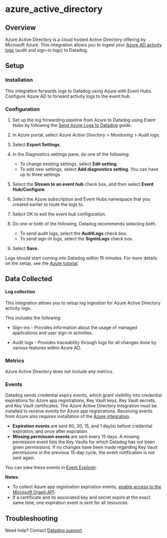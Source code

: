 # azure_active_directory

## Overview

Azure Active Directory is a cloud hosted Active Directory offering by Microsoft Azure.
This integration allows you to ingest your [Azure AD activity logs][1] (audit and sign-in logs) to Datadog.

## Setup

### Installation

This integration forwards logs to Datadog using Azure with Event Hubs. Configure Azure AD to forward activity logs to the event hub.

### Configuration

1. Set up the log forwarding pipeline from Azure to Datadog using Event Hubs by following the [Send Azure Logs to Datadog][2] guide.

2. In Azure portal, select _Azure Active Directory > Monitoring > Audit logs_.
   
3. Select **Export Settings**.

4. In the Diagnostics settings pane, do one of the following:

   - To change existing settings, select **Edit setting**.
   - To add new settings, select **Add diagnostics setting**. You can have up to three settings.

5. Select the **Stream to an event hub** check box, and then select **Event Hub/Configure**.

6. Select the Azure subscription and Event Hubs namespace that you created earlier to route the logs to.
   
7. Select OK to exit the event hub configuration.

8. Do one or both of the following. Datadog recommends selecting both.

   - To send audit logs, select the **AuditLogs** check box.
   - To send sign-in logs, select the **SignInLogs** check box.
  
9. Select **Save**.

Logs should start coming into Datadog within 15 minutes.
For more details on the setup, see the [Azure tutorial][3].

## Data Collected

#### Log collection

This integration allows you to setup log ingestion for Azure Active Directory activity logs.

This includes the following:

   - Sign-ins - Provides information about the usage of managed applications and user sign-in activities.

   - Audit logs - Provides traceability through logs for all changes done by various features within Azure AD.  

### Metrics

Azure Active Directory does not include any metrics.

### Events

Datadog sends credential expiry events, which grant visibility into credential expirations for Azure app registrations, Key Vault keys, Key Vault secrets, and Key Vault certificates. The Azure Active Directory integration must be installed to receive events for Azure app registrations. Receiving events from Azure also requires installation of the [Azure integration][7].


- **Expiration events** are sent 60, 30, 15, and 1 day(s) before credential expiration, and once after expiration.
- **Missing permission events** are sent every 15 days. A missing permission event lists the Key Vaults for which Datadog has not been given permissions. If no changes have been made regarding Key Vault permissions in the previous 15-day cycle, the event notification is not sent again.

You can view these events in [Event Explorer][5].

**Notes**: 

- To collect Azure app registration expiration events, [enable access to the Microsoft Graph API][6].
- If a certificate and its associated key and secret expire at the exact same time, one expiration event is sent for all resources.

## Troubleshooting

Need help? Contact [Datadog support][4].

[1]: https://docs.microsoft.com/en-us/azure/active-directory/reports-monitoring/overview-reports#activity-reports
[2]: https://docs.khulnasoft.com/logs/guide/azure-logging-guide/
[3]: https://docs.microsoft.com/en-us/azure/active-directory/reports-monitoring/tutorial-azure-monitor-stream-logs-to-event-hub
[4]: https://docs.khulnasoft.com/help
[5]: https://app.khulnasoft.com/event/explorer
[6]: https://docs.khulnasoft.com/integrations/guide/azure-graph-api-permissions/
[7]: https://docs.khulnasoft.com/integrations/azure/

